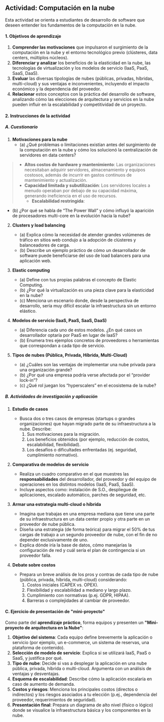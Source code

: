 ## **Actividad: Computación en la nube**

Esta actividad se orienta a estudiantes de desarrollo de software que deseen entender los fundamentos de la computación en la nube. 


#### 1. Objetivos de aprendizaje

1. **Comprender las motivaciones** que impulsaron el surgimiento de la computación en la nube y el entorno tecnológico previo (clústeres, data centers, múltiplos núcleos).
2. **Diferenciar y analizar** los beneficios de la elasticidad en la nube, las tecnologías de virtualización y los modelos de servicio (IaaS, PaaS, SaaS, DaaS).
3. **Evaluar** las diversas tipologías de nubes (públicas, privadas, híbridas, multi-cloud) y sus ventajas e inconvenientes, incluyendo el impacto económico y la dependencia del proveedor.
4. **Relacionar** estos conceptos con la práctica del desarrollo de software, analizando cómo las elecciones de arquitectura y servicios en la nube pueden influir en la escalabilidad y competitividad de un proyecto.


#### 2. Instrucciones de la actividad

##### A. Cuestionario

1. **Motivaciones para la nube**  
   - (a) ¿Qué problemas o limitaciones existían antes del surgimiento de la computación en la nube y cómo los solucionó la centralización de servidores en data centers?  
> - **Altos costos de hardware y mantenimiento**: Las organizaciones necesitaban adquirir servidores, almacenamiento y equipos costosos, además de incurrir en gastos continuos de mantenimiento y actualización.
> - **Capacidad limitada y subutilización**: Los servidores locales a menudo operaban por debajo de su capacidad máxima, generando ineficiencia en el uso de recursos.
> 	- **Escalabilidad restringida**: 


   - (b) ¿Por qué se habla de “The Power Wall” y cómo influyó la aparición de procesadores multi-core en la evolución hacia la nube?
> 

2. **Clusters y load balancing**  
   - (a) Explica cómo la necesidad de atender grandes volúmenes de tráfico en sitios web condujo a la adopción de clústeres y balanceadores de carga.  
   - (b) Describe un ejemplo práctico de cómo un desarrollador de software puede beneficiarse del uso de load balancers para una aplicación web.

3. **Elastic computing**  
   - (a) Define con tus propias palabras el concepto de Elastic Computing.  
   - (b) ¿Por qué la virtualización es una pieza clave para la elasticidad en la nube?  
   - (c) Menciona un escenario donde, desde la perspectiva de desarrollo, sería muy difícil escalar la infraestructura sin un entorno elástico.

4. **Modelos de servicio (IaaS, PaaS, SaaS, DaaS)**  
   - (a) Diferencia cada uno de estos modelos. ¿En qué casos un desarrollador optaría por PaaS en lugar de IaaS?  
   - (b) Enumera tres ejemplos concretos de proveedores o herramientas que correspondan a cada tipo de servicio.

5. **Tipos de nubes (Pública, Privada, Híbrida, Multi-Cloud)**  
   - (a) ¿Cuáles son las ventajas de implementar una nube privada para una organización grande?  
   - (b) ¿Por qué una empresa podría verse afectada por el “provider lock-in”?  
   - (c) ¿Qué rol juegan los “hyperscalers” en el ecosistema de la nube?


##### B. Actividades de investigación y aplicación

1. **Estudio de casos**  
   - Busca dos o tres casos de empresas (startups o grandes organizaciones) que hayan migrado parte de su infraestructura a la nube. Describe:
     1. Sus motivaciones para la migración.  
     2. Los beneficios obtenidos (por ejemplo, reducción de costos, escalabilidad, flexibilidad).  
     3. Los desafíos o dificultades enfrentadas (ej. seguridad, cumplimiento normativo).

2. **Comparativa de modelos de servicio**  
   - Realiza un cuadro comparativo en el que muestres las **responsabilidades** del desarrollador, del proveedor y del equipo de operaciones en los distintos modelos (IaaS, PaaS, SaaS).  
   - Incluye aspectos como: instalación de S.O., despliegue de aplicaciones, escalado automático, parches de seguridad, etc.

3. **Armar una estrategia multi-cloud o híbrida**  
   - Imagina que trabajas en una empresa mediana que tiene una parte de su infraestructura en un data center propio y otra parte en un proveedor de nube pública.  
   - Diseña una estrategia (de forma teórica) para migrar el 50% de tus cargas de trabajo a un segundo proveedor de nube, con el fin de no depender exclusivamente de uno.  
   - Explica dónde iría la base de datos, cómo manejarías la configuración de red y cuál sería el plan de contingencia si un proveedor falla.

4. **Debate sobre costos**  
   - Prepara un breve análisis de los pros y contras de cada tipo de nube (pública, privada, híbrida, multi-cloud) considerando:
     1. Costos iniciales (CAPEX vs. OPEX).  
     2. Flexibilidad y escalabilidad a mediano y largo plazo.  
     3. Cumplimiento con normativas (p.ej. GDPR, HIPAA).  
     4. Barreras o complejidades al cambiar de proveedor.


#### C. Ejercicio de presentación de "mini-proyecto"

Como parte del **aprendizaje práctico**, forma equipos y presenten un **"Mini-proyecto de arquitectura en la Nube"**:

1. **Objetivo del sistema**: Cada equipo define brevemente la aplicación o servicio (por ejemplo, un e-commerce, un sistema de reservas, una plataforma de contenido).  
2. **Selección de modelo de servicio**: Explica si se utilizará IaaS, PaaS o SaaS, y justifica por qué.  
3. **Tipo de nube**: Decide si vas a desplegar la aplicación en una nube pública, privada, híbrida o multi-cloud. Argumenta con un análisis de ventajas y desventajas.  
4. **Esquema de escalabilidad**: Describe cómo la aplicación escalaría en caso de aumento de demanda.  
5. **Costos y riesgos**: Menciona los principales costos (directos o indirectos) y los riesgos asociados a tu elección (p.ej., dependencia del proveedor, requerimientos de seguridad).  
6. **Presentación final**: Prepara un diagrama de alto nivel (físico o lógico) donde se visualice la infraestructura básica y los componentes en la nube.
